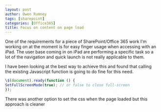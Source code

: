 ```yaml
---
layout: post
author: Owen Rumney
tags: [sharepoint]
categories: [Office365]
title: Focus on content on page load
---
```


One of the requirements for a piece of SharePoint/Office 365 work I'm working on at the moment is for easy finger usage when accessing with an iPad. The user base coming in on iPad are performing a specific task so a lot of the navigation and quick launch is not really applicable to them.

I have been looking at the best way to achieve this and found that calling the existing Javascript function is going to do fine for this need.
```javascript
\$(document).ready(function () {
SetFullScreenMode(true); // or false to close full-screen
});
```

There was another option to set the css when the page loaded but this approach is cleaner
